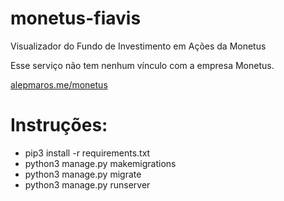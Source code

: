 # monetus-fiavis

Visualizador do Fundo de Investimento em Ações da Monetus

Esse serviço não tem nenhum vínculo com a empresa Monetus.

[alepmaros.me/monetus](http://alepmaros.me/monetus)

# Instruções:

- pip3 install -r requirements.txt
- python3 manage.py makemigrations
- python3 manage.py migrate
- python3 manage.py runserver
